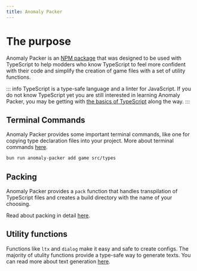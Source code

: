 ```yaml
---
title: Anomaly Packer
---
```


# The purpose

Anomaly Packer is an [NPM package](https://www.npmjs.com/package/anomaly-packer) that was designed to be used with TypeScript to help modders who know TypeScript to feel more confident with their code and simplify the creation of game files with a set of utility functions.

::: info
TypeScript is a type-safe language and a linter for JavaScript. If you do not know TypeScript yet you are still interested in learning Anomaly Packer, you may be getting with [the basics of TypeScript](https://www.w3schools.com/typescript/typescript_simple_types.php) along the way.
:::

## Terminal Commands

Anomaly Packer provides some important terminal commands, like one for copying type declaration files into your project. More about terminal commands [here](usage/scripts.md#terminal-commands).

```sh
bun run anomaly-packer add game src/types
```

## Packing

Anomaly Packer provides a `pack` function that handles transpilation of TypeScript files and creates a build directory with the name of your choosing.

Read about packing in detail [here](usage/packing.md).

## Utility functions

Functions like `ltx` and `dialog` make it easy and safe to create configs. The majority of utulity functions provide a type-safe way to generate texts. You can read more about text generation [here](usage/text.md).
